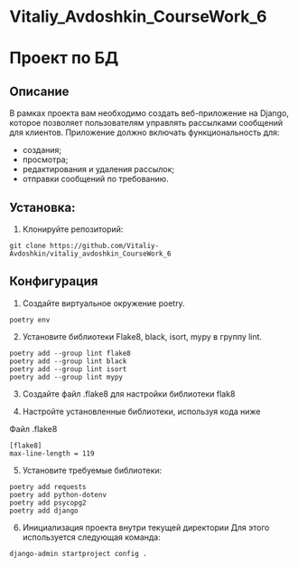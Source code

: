 # Vitaliy_Avdoshkin_CourseWork_6

# Проект по БД

## Описание

В рамках проекта вам необходимо создать веб-приложение на Django,
которое позволяет пользователям управлять рассылками сообщений для клиентов.
Приложение должно включать функциональность для:
- создания;
- просмотра;
- редактирования и удаления рассылок;
- отправки сообщений по требованию.

## Установка:

1. Клонируйте репозиторий:

```
git clone https://github.com/Vitaliy-Avdoshkin/vitaliy_avdoshkin_CourseWork_6
```
## Конфигурация
1. Создайте виртуальное окружение poetry.

```
poetry env
```

2. Установите библиотеки Flake8, black, isort, mypy в группу lint.

```commandline
poetry add --group lint flake8
poetry add --group lint black
poetry add --group lint isort
poetry add --group lint mypy
```

3. Создайте файл .flake8 для настройки библиотеки flak8


4. Настройте установленные библиотеки, используя кода ниже

Файл .flake8

```
[flake8]
max-line-length = 119
```

5. Установите требуемые библиотеки:
````commandline
poetry add requests
poetry add python-dotenv
poetry add psycopg2
poetry add django
````

6. Инициализация проекта внутри текущей директории
Для этого используется следующая команда:
````
django-admin startproject config .
````


